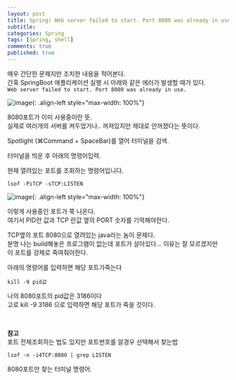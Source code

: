 ```yaml
---
layout: post
title: Spring) Web server failed to start. Port 8080 was already in use 에러조치
subtitle:
categories: Spring
tags: [Spring, shell]
comments: true
published: true
---
```



매우 간단한 문제지만 조치한 내용을 적어본다.  
간혹 SpringBoot 애플리케이션 실행 시 아래와 같은 에러가 발생할 때가 있다.  
`Web server failed to start. Port 8080 was already in use.`

![image](https://user-images.githubusercontent.com/95069395/217753264-216747da-dd0a-4652-8842-074ef2032188.png){: .align-left style="max-width: 100%"}

8080포트가 이미 사용중이란 뜻.  
실제로 여러개의 서버를 켜두었거나.. 꺼져있지만 제대로 안꺼졌다는 뜻이다.  



Spotlight (⌘Command + SpaceBar)를 열어 터미널을 검색.

터미널을 띄운 후 아래의 명령어입력.

현재 열려있는 포트를 조회하는 명령어입니다.

```shell
lsof -PiTCP -sTCP:LISTEN
```

![image](https://user-images.githubusercontent.com/95069395/217753268-1c6cdc9b-0116-4061-a5d6-cf10ffa034d8.png){: .align-left style="max-width: 100%"}

이렇게 사용중인 포트가 쭉 나온다.  
여기서 PID란 값과 TCP 란값 옆의 PORT 숫자를 기억해야한다.

TCP옆의 포트 8080으로 열려있는 java라는 놈이 문제다.  
분명 나는 build해놓은 프로그램이 없는데 포트가 살아있다... 이유는 잘 모르겠지만  
이 포트를 강제로 죽여줘야한다.  

아래의 명령어를 입력하면 해당 포트가죽는다

```shell
kill -9 pid값
```

나의 8080포트의 pid값은 3186이다  
고로 kill -9 3186 으로 입력하면 해당 포트가 죽을 것이다.

<br/>

**참고**  
포트 전체조회하는 법도 있지만 포트번호를 알경우 선택해서 찾는법

```shell
lsof -n -i4TCP:8080 | grep LISTEN
```
8080포트만 찾는 터미널 명령어.



